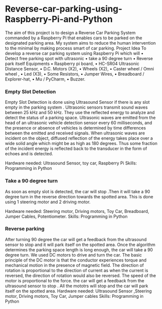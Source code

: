 # Reverse-car-parking-using-Raspberry-Pi-and-Python
The aim of this project is to design a Reverse Car Parking System commanded by a Raspberry Pi that enables cars to be parked on the designated parking area. My system aims to reduce the human intervention to the minimal by making process smart of car parking.
Project Idea
To develop a reverse car parking system using Raspberry Pi which will
• Detect free parking spot with ultrasonic
• take a 90 degree turn
• Reverse park itself
Equipments
• Raspberry pi board,
• HC-SR04 Ultrasonic Distance Sensor,
• D.C. Motors (X2),
• Wheels (X2),
• Caster wheel / Omni wheel ,
• Led (X3),
• Some Resistors,
• Jumper Wires,
• Breadboard / Explorer-hat,
• Mu / PyCharm,
• Buzzer.
### Empty Slot Detection
Empty Slot Detection is done using Ultrasound Sensor if there is any slot empty in the parking system . Ultrasonic sensors transmit sound waves between 25 kHz and 50 kHz. They use the reflected energy to analyze and detect the status of a parking space. Ultrasonic waves are emitted from the head of an ultrasonic vehicle detection sensor every 60 milliseconds, and the presence or absence of vehicles is determined by time differences between the emitted and received signals. When ultrasonic waves are incident on the object, diffused reflection of the energy takes place over a wide solid angle which might be as high as 180 degrees. Thus some fraction of the incident energy is reflected back to the transducer in the form of echoes and is detected.

Hardware needed: Ultrasound Sensor, toy car, Raspberry Pi
Skills: Programming in Python
### Take a 90 degree turn
As soon as empty slot is detected, the car will stop .Then it will take a 90 degree turn in the reverse direction towards the spotted area. This is done using 1 steering motor and 2 driving motor.

Hardware needed: Steering motor, Driving motors, Toy Car, Breadboard, Jumper Cables, Potentiometer.
Skills: Programming in Python
### Reverse parking
After turning 90 degree the car will get a feedback from the ultrasound sensor to stop and it will park itself on the spotted area. Once the algorithm determines the parking space length is long enough, the car will take a 90 degree turn. We used DC motors to drive and turn the car. The basic principle of the DC motor is that the conductor experiences torque and mechanical motion in the presence of magnetic field. The direction of rotation is proportional to the direction of current as when the current is reversed, the direction of rotation would also be reversed. The speed of the motor is proportional to the force.
the car will get a feedback from the ultrasound sensor to stop . All the mototrs will stop and the car will park itself on the spotted area.
Hardware needed: Ultrasound Sensor ,Steering motor, Driving motors, Toy Car, Jumper cables
Skills: Programming in Python
